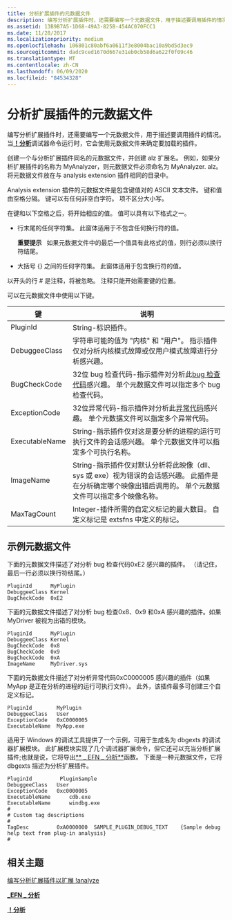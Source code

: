 ```yaml
---
title: 分析扩展插件的元数据文件
description: 编写分析扩展插件时，还需要编写一个元数据文件，用于描述要调用插件的情况。
ms.assetid: 13B9B7A5-1D68-49A3-825B-454AC070FCC1
ms.date: 11/28/2017
ms.localizationpriority: medium
ms.openlocfilehash: 106801c80abf6a0611f3e8004bac10a9bd5d3ec9
ms.sourcegitcommit: dadc9ced1670d667e31eb0cb58d6a622f0f09c46
ms.translationtype: MT
ms.contentlocale: zh-CN
ms.lasthandoff: 06/09/2020
ms.locfileid: "84534328"
---
```

# <a name="metadata-files-for-analysis-extension-plug-ins"></a>分析扩展插件的元数据文件


编写分析扩展插件时，还需要编写一个元数据文件，用于描述要调用插件的情况。 当[**！分析**](-analyze.md)调试器命令运行时，它会使用元数据文件来确定要加载的插件。

创建一个与分析扩展插件同名的元数据文件，并创建 alz 扩展名。 例如，如果分析扩展插件的名称为 MyAnalyzer，则元数据文件必须命名为 MyAnalyzer. alz。 将元数据文件放在与 analysis extension 插件相同的目录中。

Analysis extension 插件的元数据文件是包含键值对的 ASCII 文本文件。 键和值由空格分隔。 键可以有任何非空白字符。 项不区分大小写。

在键和以下空格之后，将开始相应的值。 值可以具有以下格式之一。

-   行末尾的任何字符集。 此窗体适用于不包含任何换行符的值。

    **重要提示**   如果元数据文件中的最后一个值具有此格式的值，则行必须以换行符结尾。

     

-   大括号 {} 之间的任何字符集。 此窗体适用于包含换行符的值。

以开头的行 \# 是注释，将被忽略。 注释只能开始需要键的位置。

可以在元数据文件中使用以下键。

| 键            | 说明                                                                                                                                                                                                                                                                                       |
|----------------|---------------------------------------------------------------------------------------------------------------------------------------------------------------------------------------------------------------------------------------------------------------------------------------------------|
| PluginId       | String-标识插件。                                                                                                                                                                                                                                                                  |
| DebuggeeClass  | 字符串可能的值为 "内核" 和 "用户"。 指示插件仅对分析内核模式故障或仅用户模式故障进行分析感兴趣。                                                                                                                                     |
| BugCheckCode   | 32位 bug 检查代码-指示插件对分析此[bug 检查代码](bug-check-code-reference2.md)感兴趣。 单个元数据文件可以指定多个 bug 检查代码。                                                                                                  |
| ExceptionCode  | 32位异常代码-指示插件对分析此[异常代码](https://docs.microsoft.com/windows/win32/debug/structured-exception-handling)感兴趣。 单个元数据文件可以指定多个异常代码。                                                                                 |
| ExecutableName | String-指示插件仅对这是要分析的进程的运行可执行文件的会话感兴趣。 单个元数据文件可以指定多个可执行名称。                                                                                              |
| ImageName      | String-指示插件仅对默认分析将此映像（dll、sys 或 exe）视为错误的会话感兴趣。 此插件是在分析确定哪个映像出错后调用的。 单个元数据文件可以指定多个映像名称。 |
| MaxTagCount    | Integer-插件所需的自定义标记的最大数目。 自定义标记是 extsfns 中定义的标记。                                                                                                                                                                |

 

## <a name="span-idexample_metadata_filesspanspan-idexample_metadata_filesspanspan-idexample_metadata_filesspanexample-metadata-files"></a><span id="Example_Metadata_Files"></span><span id="example_metadata_files"></span><span id="EXAMPLE_METADATA_FILES"></span>示例元数据文件


下面的元数据文件描述了对分析 bug 检查代码0xE2 感兴趣的插件。 （请记住，最后一行必须以换行符结尾。）

```text
PluginId      MyPlugin
DebuggeeClass Kernel
BugCheckCode  0xE2
```

下面的元数据文件描述了对分析 bug 检查0x8、0x9 和0xA 感兴趣的插件。如果 MyDriver 被视为出错的模块。

```text
PluginId      MyPlugin
DebuggeeClass Kernel
BugCheckCode  0x8
BugCheckCode  0x9
BugCheckCode  0xA
ImageName     MyDriver.sys
```

下面的元数据文件描述了对分析异常代码0xC0000005 感兴趣的插件（如果 MyApp 是正在分析的进程的运行可执行文件）。 此外，该插件最多可创建三个自定义标记。

```text
PluginId        MyPlugin
DebuggeeClass   User
ExceptionCode   0xC0000005
ExecutableName  MyApp.exe
```

适用于 Windows 的调试工具提供了一个示例，可用于生成名为 dbgexts 的调试器扩展模块。 此扩展模块实现了几个调试器扩展命令，但它还可以充当分析扩展插件;也就是说，它将导出[** \_ EFN \_ 分析**](https://docs.microsoft.com/windows-hardware/drivers/ddi/extsfns/nc-extsfns-ext_analysis_plugin)函数。 下面是一种元数据文件，它将 dbgexts 描述为分析扩展插件。

```text
PluginId         PluginSample
DebuggeeClass   User
ExceptionCode   0xc0000005
ExecutableName      cdb.exe
ExecutableName      windbg.exe
#
# Custom tag descriptions 
#
TagDesc         0xA0000000  SAMPLE_PLUGIN_DEBUG_TEXT    {Sample debug
help text from plug-in analysis}
#
```

## <a name="span-idrelated_topicsspanrelated-topics"></a><span id="related_topics"></span>相关主题


[编写分析扩展插件以扩展 !analyze](writing-an-analysis-extension-to-extend--analyze.md)

[**\_EFN \_ 分析**](https://docs.microsoft.com/windows-hardware/drivers/ddi/extsfns/nc-extsfns-ext_analysis_plugin)

[**！分析**](-analyze.md)

 

 






